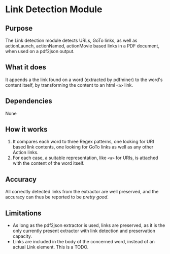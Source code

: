 # Link Detection Module

## Purpose

The Link detection module detects URLs, GoTo links, as well as actionLaunch, actionNamed, actionMovie based links in a PDF document, when used on a pdf2json output.

## What it does

It appends a the link found on a word (extracted by pdfminer) to the word's content itself, by transforming the content to an html `<a>` link.

## Dependencies

None

## How it works

1. It compares each word to three Regex patterns, one looking for URI based link contents, one looking for GoTo links as well as any other Action links.
2. For each case, a suitable representation, like `<a>` for URIs, is attached with the content of the word itself.

## Accuracy

All correctly detected links from the extractor are well preserved, and the accuracy can thus be reported to be _pretty good_.

## Limitations

- As long as the pdf2json extractor is used, links are preserved, as it is the only currently present extractor with link detection and preservation capacity.
- Links are included in the body of the concerned word, instead of an actual Link element. This is a TODO.

